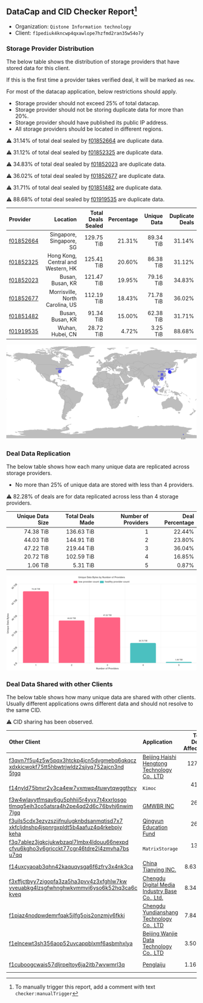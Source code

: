 ## DataCap and CID Checker Report[^1]
 - Organization: `Qistone Information technology`
 - Client: `f1pediuk4kncwp4qxawlope7hzfmd2ran35w54o7y`
### Storage Provider Distribution
The below table shows the distribution of storage providers that have stored data for this client.

If this is the first time a provider takes verified deal, it will be marked as `new`.

For most of the datacap application, below restrictions should apply.
 - Storage provider should not exceed 25% of total datacap.
 - Storage provider should not be storing duplicate data for more than 20%.
 - Storage provider should have published its public IP address.
 - All storage providers should be located in different regions.

⚠️ 31.14% of total deal sealed by [f01852664](https://filfox.info/en/address/f01852664) are duplicate data.

⚠️ 31.12% of total deal sealed by [f01852325](https://filfox.info/en/address/f01852325) are duplicate data.

⚠️ 34.83% of total deal sealed by [f01852023](https://filfox.info/en/address/f01852023) are duplicate data.

⚠️ 36.02% of total deal sealed by [f01852677](https://filfox.info/en/address/f01852677) are duplicate data.

⚠️ 31.71% of total deal sealed by [f01851482](https://filfox.info/en/address/f01851482) are duplicate data.

⚠️ 88.68% of total deal sealed by [f01919535](https://filfox.info/en/address/f01919535) are duplicate data.

| Provider                                              |                           Location | Total Deals Sealed | Percentage | Unique Data | Duplicate Deals |
| :---------------------------------------------------- | ---------------------------------: | -----------------: | ---------: | ----------: | --------------: |
| [f01852664](https://filfox.info/en/address/f01852664) |           Singapore, Singapore, SG |         129.75 TiB |     21.31% |   89.34 TiB |          31.14% |
| [f01852325](https://filfox.info/en/address/f01852325) | Hong Kong, Central and Western, HK |         125.41 TiB |     20.60% |   86.38 TiB |          31.12% |
| [f01852023](https://filfox.info/en/address/f01852023) |                   Busan, Busan, KR |         121.47 TiB |     19.95% |   79.16 TiB |          34.83% |
| [f01852677](https://filfox.info/en/address/f01852677) |    Morrisville, North Carolina, US |         112.19 TiB |     18.43% |   71.78 TiB |          36.02% |
| [f01851482](https://filfox.info/en/address/f01851482) |                   Busan, Busan, KR |          91.34 TiB |     15.00% |   62.38 TiB |          31.71% |
| [f01919535](https://filfox.info/en/address/f01919535) |                   Wuhan, Hubei, CN |          28.72 TiB |      4.72% |    3.25 TiB |          88.68% |

![Provider Distribution](https://raw.githubusercontent.com/data-preservation-programs/filplus-checker-assets/main/filecoin-project/filecoin-plus-large-datasets/issues/324/1671094917376.png)
### Deal Data Replication
The below table shows how each many unique data are replicated across storage providers.
- No more than 25% of unique data are stored with less than 4 providers.

⚠️ 82.28% of deals are for data replicated across less than 4 storage providers.

| Unique Data Size | Total Deals Made | Number of Providers | Deal Percentage |
| ---------------: | ---------------: | ------------------: | --------------: |
|        74.38 TiB |       136.63 TiB |                   1 |          22.44% |
|        44.03 TiB |       144.91 TiB |                   2 |          23.80% |
|        47.22 TiB |       219.44 TiB |                   3 |          36.04% |
|        20.72 TiB |       102.59 TiB |                   4 |          16.85% |
|         1.06 TiB |         5.31 TiB |                   5 |           0.87% |

![Replication Distribution](https://raw.githubusercontent.com/data-preservation-programs/filplus-checker-assets/main/filecoin-project/filecoin-plus-large-datasets/issues/324/1671094918130.png)
### Deal Data Shared with other Clients
The below table shows how many unique data are shared with other clients.
Usually different applications owns different data and should not resolve to the same CID.

⚠️ CID sharing has been observed.

| Other Client                                                                                                                                                                                                              | Application                                                                                                                    | Total Deals Affected | Unique CIDs |        Verifier |
| :------------------------------------------------------------------------------------------------------------------------------------------------------------------------------------------------------------------------ | :----------------------------------------------------------------------------------------------------------------------------- | -------------------: | ----------: | --------------: |
| [f3qvn7f5u4z5w5pqx3htckp4jcn5dvgmebq6qkqcz<br/>xdxkicwokf75tt5hbwtrjwldz2sjiyq752ajcn3nd<br/>5tgq](https://filfox.info/en/address/f3qvn7f5u4z5w5pqx3htckp4jcn5dvgmebq6qkqczxdxkicwokf75tt5hbwtrjwldz2sjiyq752ajcn3nd5tgq) | [Beijing Haishi Hengtong Technology Co\., LTD](https://github.com/filecoin-project/filecoin-plus-large-datasets/issues/66)     |           127.47 TiB |       1,606 | LDN v3 multisig |
| [f14nyld75bnvr2y3ca4ew7vxmwp4tuwytqwggthcy](https://filfox.info/en/address/f14nyld75bnvr2y3ca4ew7vxmwp4tuwytqwggthcy)                                                                                                     | `Kimoc`                                                                                                                        |            41.56 TiB |         487 | LDN v3 multisig |
| [f3w4wlayytfmsay6gu5phhij5r4yyx7t4xxrlosgo<br/>tlmqg5eih3co5atsra4h2pe4qd2d6c76bvhj6nwim<br/>7lgq](https://filfox.info/en/address/f3w4wlayytfmsay6gu5phhij5r4yyx7t4xxrlosgotlmqg5eih3co5atsra4h2pe4qd2d6c76bvhj6nwim7lgq) | [GMWBR INC](https://github.com/filecoin-project/filecoin-plus-large-datasets/issues/73)                                        |            26.63 TiB |         336 | LDN v3 multisig |
| [f3uils5cdx3ezyzszjjfnulugknbdsanmqtisd7x7<br/>xkfcljdnshp4jspnrgxpldt5b4aafuz4q4rkebpjy<br/>keha](https://filfox.info/en/address/f3uils5cdx3ezyzszjjfnulugknbdsanmqtisd7x7xkfcljdnshp4jspnrgxpldt5b4aafuz4q4rkebpjykeha) | [Qingyun Education Fund](https://github.com/filecoin-project/filecoin-plus-large-datasets/issues/31)                           |            26.38 TiB |         598 | LDN v3 multisig |
| [f3q7ablez3jqkcjukwbzaql7lmbx4ldouu66nexpd<br/>cfvu6kgho3v6gricckt77cgr46tdre2l4zmvha7bs<br/>u7qq](https://filfox.info/en/address/f3q7ablez3jqkcjukwbzaql7lmbx4ldouu66nexpdcfvu6kgho3v6gricckt77cgr46tdre2l4zmvha7bsu7qq) | `MatrixStorage`                                                                                                                |            13.34 TiB |         188 |        LDN # 72 |
| [f14uxcyaoab3qhn42kaquqysga6f6zfry3x4nk3ca](https://filfox.info/en/address/f14uxcyaoab3qhn42kaquqysga6f6zfry3x4nk3ca)                                                                                                     | [ China Tianying INC\.](https://github.com/filecoin-project/filecoin-plus-large-datasets/issues/426)                           |             8.63 TiB |         131 | LDN v3 multisig |
| [f3xffjctbyy7zigopfa3za5ha3pvv4z3xfghlw7kw<br/>vyeuabkg4lzsgfwhnghwkvmmvi6yso6k52hq3ca6c<br/>kveq](https://filfox.info/en/address/f3xffjctbyy7zigopfa3za5ha3pvv4z3xfghlw7kwvyeuabkg4lzsgfwhnghwkvmmvi6yso6k52hq3ca6ckveq) | [Chengdu Digital Media Industry Base Co\., Ltd\.](https://github.com/filecoin-project/filecoin-plus-large-datasets/issues/387) |             8.34 TiB |         183 | LDN v3 multisig |
| [f1piaz4nodpwdemrfqak5jlfg5ois2onzmjv6fkki](https://filfox.info/en/address/f1piaz4nodpwdemrfqak5jlfg5ois2onzmjv6fkki)                                                                                                     | [Chengdu Yundianshang Technology Co\., LTD](https://github.com/filecoin-project/filecoin-plus-large-datasets/issues/399)       |             7.84 TiB |         183 | LDN v3 multisig |
| [f1elncewt3sh356aop52uvcappblxmf6asbmhxlya](https://filfox.info/en/address/f1elncewt3sh356aop52uvcappblxmf6asbmhxlya)                                                                                                     | [Beijing Wanjie Data Technology Co\., LTD](https://github.com/filecoin-project/filecoin-plus-large-datasets/issues/404)        |             3.50 TiB |          21 | LDN v3 multisig |
| [f1cuboogcwais57dljrpeltoy6ja2itb7wvwmrl3q](https://filfox.info/en/address/f1cuboogcwais57dljrpeltoy6ja2itb7wvwmrl3q)                                                                                                     | [Penglaiju](https://github.com/filecoin-project/filecoin-plus-large-datasets/issues/400)                                       |             1.16 TiB |          26 | LDN v3 multisig |

[^1]: To manually trigger this report, add a comment with text `checker:manualTrigger`
